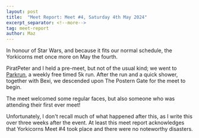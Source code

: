 ```yaml
---
layout: post
title:  "Meet Report: Meet #4, Saturday 4th May 2024"
excerpt_separator: <!--more-->
tag: meet-report
author: Maz
---
```


In honour of Star Wars, and because it fits our normal schedule, the Yorkicorns met once more on May the fourth.
<!--more-->

PiratPeter and I held a pre-meet, but not of the usual kind; we went to 
[Parkrun](https://www.parkrun.org.uk/heslington/), a weekly free timed 5k run. After the run and a quick shower,
together with Bexi, we descended upon The Postern Gate for the meet to begin.

The meet welcomed some regular faces, but also someone who was attending their first ever meet!

Unfortunately, I don't recall much of what happened after this, as I write this over three weeks after the 
event. At least this meet report acknowledges that Yorkicorns Meet #4 took place and there were no noteworthy 
disasters.
